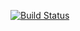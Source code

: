 [![Build Status](https://travis-ci.com/nevrome/popgenerator.svg?token=vxsQ9RjxoGASGtX4Q8jc&branch=master)](https://travis-ci.com/nevrome/popgenerator)
